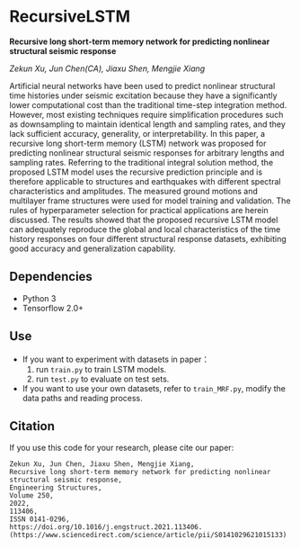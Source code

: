 # RecursiveLSTM
**Recursive long short-term memory network for predicting nonlinear structural seismic response**

*Zekun Xu, Jun Chen(CA), Jiaxu Shen, Mengjie Xiang*

Artificial neural networks have been used to predict nonlinear structural time histories under seismic excitation because they have a significantly lower computational cost than the traditional time-step integration method. However, most existing techniques require simplification procedures such as downsampling to maintain identical length and sampling rates, and they lack sufficient accuracy, generality, or interpretability. In this paper, a recursive long short-term memory (LSTM) network was proposed for predicting nonlinear structural seismic responses for arbitrary lengths and sampling rates. Referring to the traditional integral solution method, the proposed LSTM model uses the recursive prediction principle and is therefore applicable to structures and earthquakes with different spectral characteristics and amplitudes. The measured ground motions and multilayer frame structures were used for model training and validation. The rules of hyperparameter selection for practical applications are herein discussed. The results showed that the proposed recursive LSTM model can adequately reproduce the global and local characteristics of the time history responses on four different structural response datasets, exhibiting good accuracy and generalization capability.

## Dependencies
- Python 3
- Tensorflow 2.0+

## Use
- If you want to experiment with datasets in paper：
    1. run `train.py` to train LSTM models.
    2. run `test.py` to evaluate on test sets.
- If you want to use your own datasets, refer to `train_MRF.py`, modify the data paths and reading process.

## Citation
If you use this code for your research, please cite our paper:

```
Zekun Xu, Jun Chen, Jiaxu Shen, Mengjie Xiang,
Recursive long short-term memory network for predicting nonlinear structural seismic response,
Engineering Structures,
Volume 250,
2022,
113406,
ISSN 0141-0296,
https://doi.org/10.1016/j.engstruct.2021.113406.
(https://www.sciencedirect.com/science/article/pii/S0141029621015133)
```

